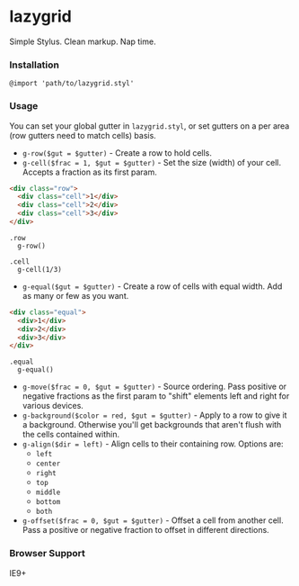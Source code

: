 # lazygrid

Simple Stylus. Clean markup. Nap time.


### Installation

`@import 'path/to/lazygrid.styl'`


### Usage

You can set your global gutter in `lazygrid.styl`, or set gutters on a per area (row gutters need to match cells) basis.

- `g-row($gut = $gutter)` - Create a row to hold cells.
- `g-cell($frac = 1, $gut = $gutter)` - Set the size (width) of your cell. Accepts a fraction as its first param.

```html
<div class="row">
  <div class="cell">1</div>
  <div class="cell">2</div>
  <div class="cell">3</div>
</div>
```

```stylus
.row
  g-row()

.cell
  g-cell(1/3)
```

- `g-equal($gut = $gutter)` - Create a row of cells with equal width. Add as many or few as you want.

```html
<div class="equal">
  <div>1</div>
  <div>2</div>
  <div>3</div>
</div>
```

```stylus
.equal
  g-equal()
```

- `g-move($frac = 0, $gut = $gutter)` - Source ordering. Pass positive or negative fractions as the first param to "shift" elements left and right for various devices.
- `g-background($color = red, $gut = $gutter)` - Apply to a row to give it a background. Otherwise you'll get backgrounds that aren't flush with the cells contained within.
- `g-align($dir = left)` - Align cells to their containing row. Options are:
  - `left`
  - `center`
  - `right`
  - `top`
  - `middle`
  - `bottom`
  - `both`
- `g-offset($frac = 0, $gut = $gutter)` - Offset a cell from another cell. Pass a positive or negative fraction to offset in different directions.


### Browser Support

IE9+


